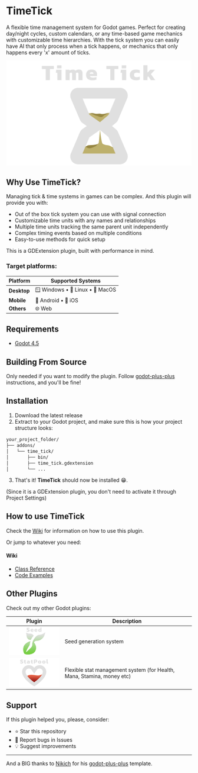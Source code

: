 # TimeTick
A flexible time management system for Godot games. Perfect for creating day/night cycles, custom calendars, or any time-based game mechanics with customizable time hierarchies.
With the tick system you can easily have AI that only process when a tick happens, or mechanics that only happens every 'x' amount of ticks.

![Header Image](https://raw.githubusercontent.com/shoyguer/time-tick/refs/heads/main/brand/header_image.png)

## Why Use TimeTick?
Managing tick & time systems in games can be complex. And this plugin will provide you with:
- Out of the box tick system you can use with signal connection
- Customizable time units with any names and relationships
- Multiple time units tracking the same parent unit independently
- Complex timing events based on multiple conditions
- Easy-to-use methods for quick setup

This is a GDExtension plugin, built with performance in mind.

### Target platforms:
| Platform | Supported Systems |
|----------|------------------|
| **Desktop** | 🪟 Windows • 🐧 Linux • 🍎 MacOS |
| **Mobile** | 🤖 Android • 📱 iOS |
| **Others** | 🌐 Web |

## Requirements
- [Godot 4.5](https://godotengine.org/)

## Building From Source
Only needed if you want to modify the plugin.
Follow [godot-plus-plus](https://github.com/nikoladevelops/godot-plus-plus/tree/main) instructions, and you'll be fine!

## Installation
1. Download the latest release
2. Extract to your Godot project, and make sure this is how your project structure looks:
```
your_project_folder/
├── addons/
│   └── time_tick/
│       ├── bin/
│       ├── time_tick.gdextension
│       └── ...
```
3. That's it! **TimeTick** should now be installed :grin:.

(Since it is a GDExtension plugin, you don't need to activate it through Project Settings)

## How to use TimeTick
Check the [Wiki](https://github.com/shoyguer/time-tick/wiki) for information on how to use this plugin.

Or jump to whatever you need:

#### Wiki
- [Class Reference](https://github.com/shoyguer/time-tick/wiki/1.-Class-Reference)
- [Code Examples](https://github.com/shoyguer/time-tick/wiki/2.1.-GDScript-Code-Example)

## Other Plugins
Check out my other Godot plugins:

| Plugin | Description |
|--------|-------------|
| [<img src="https://raw.githubusercontent.com/shoyguer/seed/refs/heads/main/brand/header_image.png" width="192">](https://github.com/shoyguer/seed) | Seed generation system |
| [<img src="https://raw.githubusercontent.com/shoyguer/stat-pool/refs/heads/main/brand/header_image.png" width="192">](https://github.com/shoyguer/stat-pool) | Flexible stat management system (for Health, Mana, Stamina, money etc) |

## Support
If this plugin helped you, please, consider:
- ⭐ Star this repository
- 🐛 Report bugs in Issues
- 💡 Suggest improvements

___

And a BIG thanks to [Nikich](https://github.com/nikoladevelops) for his [godot-plus-plus](https://github.com/nikoladevelops/godot-plus-plus) template.